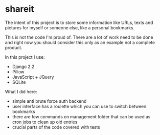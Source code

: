 # shareit

The intent of this project is to store some information like URLs, texts and pictures for myself or someone else, like a personal bookmarks.

This is not the code I'm proud of. There are a lot of work need to be done and right now you should consider this only as an example not a complete product.

In this project I use:
 * Django 2.2
 * Pillow
 * JavaScript + JQuery
 * SQLite

What I did here:
* simple anti brute force auth backend
* user interface has a roulette which you can use to switch between bookmarks
* there are few commands on management folder that can be used as cron jobs to clean up old entries
* crucial parts of the code covered with tests
